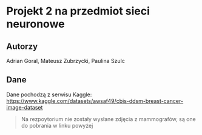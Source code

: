 # Projekt 2 na przedmiot sieci neuronowe

## Autorzy
Adrian Goral, Mateusz Zubrzycki, Paulina Szulc

## Dane
Dane pochodzą z serwisu Kaggle: https://www.kaggle.com/datasets/awsaf49/cbis-ddsm-breast-cancer-image-dataset

> Na rezpoytorium nie zostały wysłane zdjęcia z mammografów, są one do pobrania w linku powyżej

